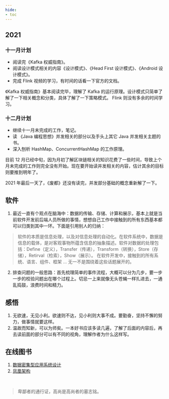 ```yaml
---
hide:
- toc
---
```


## 2021
### 十一月计划
- 阅读完《Kafka 权威指南》。
- 阅读设计模式相关的内容《设计模式》、《Head First 设计模式》、《Android 设计模式》。
- 完成 Flink 视频的学习，有时间的话看一下官方的文档。

《Kafka 权威指南》基本阅读完毕，理解了 Kafka 的运行原理。设计模式只简单了解了一下相关概念和分类，具体了解了一下策略模式。 Flink 则没有多余的时间学习。

### 十二月计划
- 继续十一月未完成的工作，笔记。
- 读 《Java 编程思想》并发相关的部分以及手头上其它 Java 并发相关主题的书。
- 深入刨析 HashMap、ConcurrentHashMap 的工作原理。

目前 12 月已经中旬，因为月初了解区块链相关的知识花费了一些时间，导致上个月未完成的工作则完全没有开始。现在要开始读并发相关的内容，估计其余的目标则要推到明年了。

2021 年最后一天了，《废都》还没有读完，并发部分基础的概念重新解了一下。

## 软件
1. 最近一直有个观点在脑海中：数据的传输、存储、计算和展示，基本上就是当前软件开发前后端人员所做的事情，想想自己工作中接触到的所有东西基本都可以归类到其中一环。下面是引用别人的归纳：
> 软件的本质是信息处理，以及对信息处理的自动化。在软件系统中，数据是信息的载体，是对客观事物所蕴含信息的抽象描述。软件对数据的处理包括：Define（定义），Transfer（传递），Transform（转换），Store（存储），Retirval（检索），Show（展示）。
在软件开发中，接触到的所有系统、语言、组件、框架 … 无一不是围绕着这些话题展开的。

2. 排查问题的一般思路：首先梳理简单的事件流程，大概可以分为几步，要一步一步的校验问题出在哪个过程上。切忌一上来就像无头苍蝇一样扎进去，一通乱捣鼓，浪费时间和精力。

## 感悟
1. 无欲速，无见小利。欲速则不达，见小利则大事不成。要勤奋，坚持不懈的努力，做事情就要这样。
2. 温故而知新，可以为师矣。一本好书应该多读几遍，了解了后面的内容后，再去读前面的部分可以有不同的视角，理解作者为什么这样写。

## 在线图书
1. [数据密集型应用系统设计](https://vonng.github.io/ddia/#/preface)
2. [凤凰架构](http://icyfenix.cn/)

<br/>

> 卑鄙者的通行证，高尚是高尚者的墓志铭。
